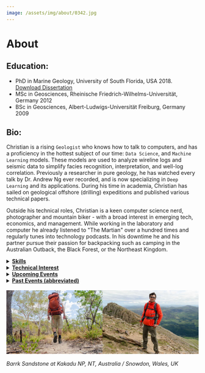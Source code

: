 ```yaml
---
image: /assets/img/about/0342.jpg
---
```

# About

## Education:
* PhD in Marine Geology, University of South Florida, USA 2018. <a href="https://scholarcommons.usf.edu/etd/7627/" target="_blank">Download Dissertation</a>
* MSc in Geosciences, Rheinische Friedrich-Wilhelms-Universität, Germany 2012
* BSc in Geosciences, Albert-Ludwigs-Universität Freiburg, Germany 2009

## Bio:

Christian is a rising `Geologist` who knows how to talk to computers, and has a proficiency in the hottest subject of our time: `Data Science`, and `Machine Learning` models.
These models are used to analyze wireline logs and seismic data to simplify facies recognition, interpretation, and well-log correlation.
Previously a researcher in pure geology, he has watched every talk by Dr. Andrew Ng ever recorded, and is now specializing in `Deep Learning` and its applications.
During his time in academia, Christian has sailed on geological offshore (drilling) expeditions and published various technical papers.

Outside his technical roles, Christian is a keen computer science nerd, photographer and mountain biker - with a broad interest in emerging tech, economics, and management. While working in the laboratory and computer he already listened to "The Martian" over a hundred times and regularly tunes into technology podcasts. In his downtime he and his partner pursue their passion for backpacking such as camping in the Australian Outback, the Black Forest, or the Northeast Kingdom.


<details>
 <summary>
  <b><u>Skills</u></b>
 </summary>
 <ul>
  <li>Siliciclastic and Carbonate Geology</li>
  <li>(Petroleum) Geoscience</li>
  <li>Biostratigraphy</li>
  <li>Data Science</li>
  <li>GIS</li>
  <li>Python</li>
  <li>R</li>
  <li>Geologic Modeling</li>
  <li>Seismic Interpretation</li>
  <li>Emerging Technologies</li>
  <li>Business Intelligence</li>
 </ul>
</details>

<details>
 <summary>
  <b><u>Technical Interest</u></b>
 </summary>
 <ul>
  <li>Applied Geoscience</li>
  <li>Exploration Geology</li>
  <li>Machine Learning and Artificial Intelligence</li>
 </ul>
</details>	

<details>
 <summary>
  <b><u>Upcoming Events</u></b>
 </summary>
 <ul>
  <li>GSA October 2020, Montreal, Canada</li>
  <li>SEG20 October 2020, Houston, Texas</li>
  <li>Software Underground TRANSFORM 2020 Hackathon and Conference</li>
 </ul>
</details>

<details>
 <summary>
  <b><u>Past Events (abbreviated)</u></b>
 </summary>
  <ul>
  <li>AAPG Annual Conference and Exhibition 2020, Houston, Texas POSTPONED</li>
  <li>ResTech 2020, Petryx</li>
  <li>GSA Northeastern/Southeastern 2020 Joint Section Meeting, Reston, Virginia CANCELLED</li>
  <li>HackDuke (Duke University Hackathon), November 2019, Durham, North Carolina</li>
  <li>GeoGulf 19, October 2019, Houston, Texas</li>
  <li>Texas A&M Datathon (Data Science Hackathon), October 2019, College Station, Texas</li>
  <li>HackNC (UNC Chapel Hill Hackathon), October 2019, Chapel Hill, North Carolina</li>
  <li>AAPG Student Expo 2019, Houston, Texas</li>
  <li>Rocky Mountain Rendezvous 2019, Laramie, Wyoming</li>
  <li>Geotherm 2019, Offenburg, Germany</li>
  <li>AAPG Student Expo 2018, Houston, Texas</li>
  <li>HGS 2019 AGC - 1st Subsurface Intelligence and Analytics Conference, The Woodlands, Texas</li>
  <li>Rocky Mountain Rendezvous, 2018, Laramie, Wyoming</li>
  <li>URTeC Unconventional Resources Technology Conference 2018, Houston, Texas </li>
  <li>AAPG Annual Conference and Exhibition 2018, Salt Lake City, Utah; <a href="https://www.researchgate.net/publication/335989016_Leeuwin_Current_Activity_Controls_Benthic_Foraminifera_on_the_Carnarvon_Ramp_Western_Australia_From_Inception_to_Flow_Optimum" style="color:#FF0000;" target="_blank"> See contribution</a></li>
  <li>GCAGS-GCSSEPM 2017, San Antonio, Texas</li>
  <li>IODP Expedition 356 Meeting, 2017, Bremen, Germany</li>
  <li>AAPG Annual Conference and Exhibition, 2017, Houston, Texas</li>
  <li>SEPM NAMS Microfossils IV April 2017 "Geologic Problem Solving with Microfossils", Houston, Texas; <a href="https://www.researchgate.net/publication/335988858_Modern_benthic_foraminifera_assemblages_from_the_carbonate_ramp_edge_of_the_Western_Australian_Shelf" style="color:#FF0000;" target="_blank"> See contribution</a></li>
  <li>GSA 2016, Denver, Colorado<a href="https://www.researchgate.net/publication/335988851_Nearshore_and_intertidal_modern_foraminifer_biofacies_across_the_salt-marshes_of_the_Eastern_Mississippi_Sound_USA" style="color:#FF0000;" target="_blank"> See contribution</a></li>
  <li>Mississippi-Alabama Bays and Bayous 2016, Biloxi, Mississippi; <a href="https://www.researchgate.net/publication/335988851_Nearshore_and_intertidal_modern_foraminifer_biofacies_across_the_salt-marshes_of_the_Eastern_Mississippi_Sound_USA" style="color:#FF0000;" target="_blank"> See contribution</a></li>
  </ul>
</details>

<br>

<img src="/assets/img/about/about.jpg" style="width:800px" class="center" alt="Hike">


*Barrk Sandstone at Kakadu NP, NT, Australia / Snowdon, Wales, UK*